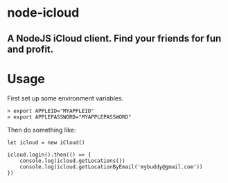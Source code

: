 # node-icloud
## A NodeJS iCloud client. Find your friends for fun and profit.

# Usage

First set up some environment variables.

```
> export APPLEID="MYAPPLEID"
> export APPLEPASSWORD="MYAPPLEPASSWORD"
```

Then do something like:

```
let icloud = new iCloud()

icloud.login().then(() => {
    console.log(icloud.getLocations())
    console.log(icloud.getLocationByEmail('mybuddy@gmail.com'))
})
